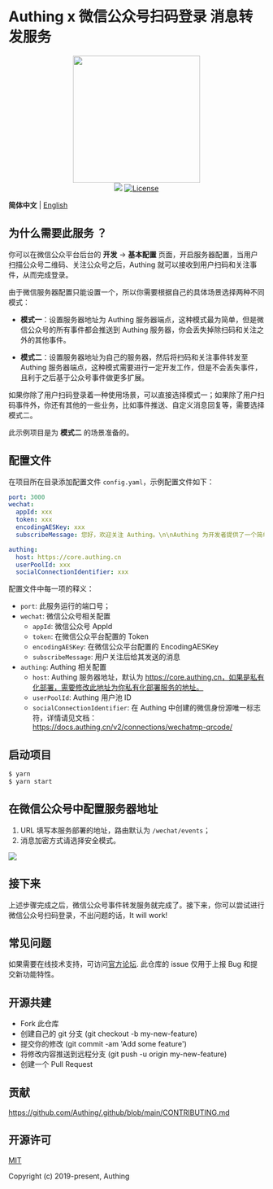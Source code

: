 # Authing x 微信公众号扫码登录 消息转发服务

<div align=center>
  <img width="250" src="https://files.authing.co/authing-console/authing-logo-new-20210924.svg" />
</div>

<div align="center">
    <a href="https://forum.authing.cn/" target="_blank"><img src="https://img.shields.io/badge/chat-forum-blue" /></a>
    <a href="https://opensource.org/licenses/MIT" target="_blank"><img src="https://img.shields.io/badge/License-MIT-success" alt="License"></a>
</div>

**简体中文** | [English](./README.md)

## 为什么需要此服务 ？

你可以在微信公众平台后台的 **开发** -> **基本配置** 页面，开启服务器配置，当用户扫描公众号二维码、关注公众号之后，Authing 就可以接收到用户扫码和关注事件，从而完成登录。

由于微信服务器配置只能设置一个，所以你需要根据自己的具体场景选择两种不同模式：

- **模式一**：设置服务器地址为 Authing 服务器端点，这种模式最为简单，但是微信公众号的所有事件都会推送到 Authing 服务器，你会丢失掉除扫码和关注之外的其他事件。

- **模式二**：设置服务器地址为自己的服务器，然后将扫码和关注事件转发至 Authing 服务器端点，这种模式需要进行一定开发工作，但是不会丢失事件，且利于之后基于公众号事件做更多扩展。

如果你除了用户扫码登录着一种使用场景，可以直接选择模式一；如果除了用户扫码事件外，你还有其他的一些业务，比如事件推送、自定义消息回复等，需要选择模式二。

此示例项目是为 **模式二** 的场景准备的。

## 配置文件

在项目所在目录添加配置文件 `config.yaml`，示例配置文件如下：

```yaml
port: 3000
wechat:
  appId: xxx
  token: xxx
  encodingAESKey: xxx
  subscribeMessage: 您好，欢迎关注 Authing。\n\nAuthing 为开发者提供了一个简单易用可拓展的身份云平台，目前已服务全球七个国家的数万开发者和企业。我们的使命是让身份管理变得更简单。

authing:
  host: https://core.authing.cn
  userPoolId: xxx
  socialConnectionIdentifier: xxx
```

配置文件中每一项的释义：

- `port`: 此服务运行的端口号；
- `wechat`: 微信公众号相关配置
    - `appId`: 微信公众号 AppId
    - `token`: 在微信公众平台配置的 Token
    - `encodingAESKey`: 在微信公众平台配置的 EncodingAESKey
    - `subscribeMessage`: 用户关注后给其发送的消息
- `authing`: Authing 相关配置
    - `host`: Authing 服务器地址，默认为 https://core.authing.cn，如果是私有化部署，需要修改此地址为你私有化部署服务的地址。
    - `userPoolId`: Authing 用户池 ID
    - `socialConnectionIdentifier`: 在 Authing 中创建的微信身份源唯一标志符，详情请见文档：https://docs.authing.cn/v2/connections/wechatmp-qrcode/

## 启动项目

```sh
$ yarn
$ yarn start
```

## 在微信公众号中配置服务器地址

1. URL 填写本服务部署的地址，路由默认为 `/wechat/events`；
2. 消息加密方式请选择安全模式。

![](https://cdn.authing.cn/img/20220222170139.png)

## 接下来

上述步骤完成之后，微信公众号事件转发服务就完成了。接下来，你可以尝试进行微信公众号扫码登录，不出问题的话，It will work!

## 常见问题

如果需要在线技术支持，可访问[官方论坛](https://forum.authing.cn/). 此仓库的 issue 仅用于上报 Bug 和提交新功能特性。

## 开源共建

- Fork 此仓库
- 创建自己的 git 分支 (git checkout -b my-new-feature)
- 提交你的修改 (git commit -am 'Add some feature')
- 将修改内容推送到远程分支 (git push -u origin my-new-feature)
- 创建一个 Pull Request

## 贡献

https://github.com/Authing/.github/blob/main/CONTRIBUTING.md


## 开源许可

[MIT](https://opensource.org/licenses/MIT)

Copyright (c) 2019-present, Authing

